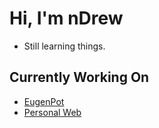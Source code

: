 # Hi, I'm nDrew
 - Still learning things. 
## Currently Working On
 - [EugenPot](https://github.com/nDrewwo/EugenPot)
 - [Personal Web](https://github.com/nDrewwo/nDrewwo.github.io)
